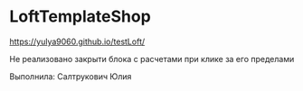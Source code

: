 # LoftTemplateShop

 https://yulya9060.github.io/testLoft/
 
 Не реализовано закрыти блока с расчетами при клике за его пределами
 
 Выполнила: Салтрукович Юлия
